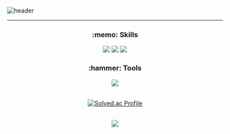 ![header](https://capsule-render.vercel.app/api?type=wave&color=auto&height=300&section=header&text=Woojin_Github&fontSize=90)

---
<div align="center"> <h3>:memo: Skills </h3>
<img src="https://img.shields.io/badge/C-A8B9CC?style=flat&logo=c&logoColor=white"/>  <img src="https://img.shields.io/badge/C++-A8B9CC?style=flat&logo=c&logoColor=white"/> <img src="https://img.shields.io/badge/Python-3776AB?style=flat&logo=python&logoColor=white"/>

 <h3>:hammer: Tools </h3>
<img src="https://img.shields.io/badge/VisualStudio-512BD4?style=flat&logo=&logoColor=white"/><br><br>

[![Solved.ac Profile](http://mazassumnida.wtf/api/v2/generate_badge?boj=aalll1234)](https://solved.ac/aalll1234/)<br><br>

<img src="https://github-readme-stats.vercel.app/api/top-langs/?username=dnwls-Lee&layout=compact"></div>
